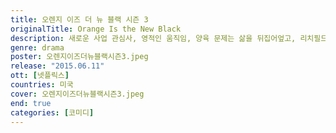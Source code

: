 ```yaml
---
title: 오렌지 이즈 더 뉴 블랙 시즌 3
originalTitle: Orange Is the New Black
description: 새로운 사업 관심사, 영적인 움직임, 양육 문제는 삶을 뒤집어엎고, 리치필드 재소자와 교도관들 사이의 권력 다툼에 불을 지핀다.
genre: drama
poster: 오렌지이즈더뉴블랙시즌3.jpeg
release: "2015.06.11"
ott: [넷플릭스]
countries: 미국
cover: 오렌지이즈더뉴블랙시즌3.jpeg
end: true
categories: [코미디]
---
```

